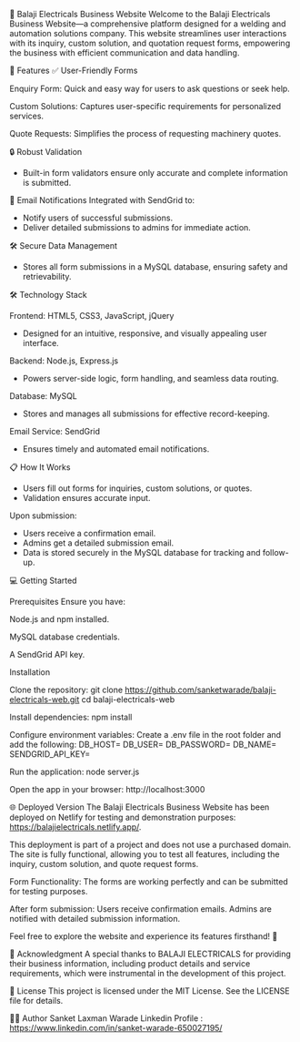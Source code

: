 🌟 Balaji Electricals Business Website
Welcome to the Balaji Electricals Business Website—a comprehensive platform designed for a welding and automation solutions company. This website streamlines user interactions with its inquiry, custom solution, and quotation request forms, empowering the business with efficient communication and data handling.

🚀 Features
✅ User-Friendly Forms

Enquiry Form: Quick and easy way for users to ask questions or seek help.

Custom Solutions: Captures user-specific requirements for personalized services.

Quote Requests: Simplifies the process of requesting machinery quotes.

🔒 Robust Validation
- Built-in form validators ensure only accurate and complete information is submitted.

📧 Email Notifications
Integrated with SendGrid to:
- Notify users of successful submissions.
- Deliver detailed submissions to admins for immediate action.

🛠️ Secure Data Management
- Stores all form submissions in a MySQL database, ensuring safety and retrievability.

🛠️ Technology Stack

Frontend: HTML5, CSS3, JavaScript, jQuery
- Designed for an intuitive, responsive, and visually appealing user interface.

Backend: Node.js, Express.js
- Powers server-side logic, form handling, and seamless data routing.

Database: MySQL
- Stores and manages all submissions for effective record-keeping.

Email Service: SendGrid
- Ensures timely and automated email notifications.

📋 How It Works

- Users fill out forms for inquiries, custom solutions, or quotes.
- Validation ensures accurate input.

Upon submission:
- Users receive a confirmation email.
- Admins get a detailed submission email.
- Data is stored securely in the MySQL database for tracking and follow-up.

💻 Getting Started

Prerequisites
Ensure you have:

Node.js and npm installed.

MySQL database credentials.

A SendGrid API key.

Installation

Clone the repository:
git clone https://github.com/sanketwarade/balaji-electricals-web.git
cd balaji-electricals-web

Install dependencies:
npm install

Configure environment variables:
Create a .env file in the root folder and add the following:
DB_HOST=<your-database-host>
DB_USER=<your-database-username>
DB_PASSWORD=<your-database-password>
DB_NAME=<your-database-name>
SENDGRID_API_KEY=<your-sendgrid-api-key>

Run the application:
node server.js

Open the app in your browser:
http://localhost:3000

🌐 Deployed Version
The Balaji Electricals Business Website has been deployed on Netlify for testing and demonstration purposes:
https://balajielectricals.netlify.app/.

This deployment is part of a project and does not use a purchased domain. The site is fully functional, allowing you to test all features, including the inquiry, custom solution, and quote request forms.

Form Functionality:
The forms are working perfectly and can be submitted for testing purposes.

After form submission:
Users receive confirmation emails.
Admins are notified with detailed submission information.

Feel free to explore the website and experience its features firsthand! 🚀


📄 Acknowledgment
A special thanks to BALAJI ELECTRICALS for providing their business information, including product details and service requirements, which were instrumental in the development of this project. 

📄 License
This project is licensed under the MIT License. See the LICENSE file for details.

👨‍💻 Author
Sanket Laxman Warade
Linkedin Profile : https://www.linkedin.com/in/sanket-warade-650027195/



